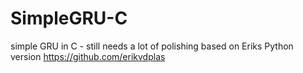 # SimpleGRU-C
simple GRU in C - still needs a lot of polishing
based on Eriks Python version https://github.com/erikvdplas
